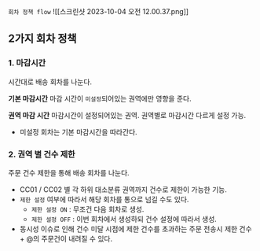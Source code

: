 `회차 정책 flow`
![[스크린샷 2023-10-04 오전 12.00.37.png]]
## 2가지 회차 정책

### 1. 마감시간
시간대로 배송 회차를 나눈다.

**기본 마감시간**
마감 시간이 `미설정`되어있는 권역에만 영향을 준다.

**권역 마감 시간**
마감시간이 설정되어있는 권역. 권역별로 마감시간 다르게 설정 가능.
- 미설정 회차는 기본 마감시간을 따라간다.

### 2. 권역 별 건수 제한
주문 건수 제한을 통해 배송 회차를 나눈다.

- CC01 / CC02 별 각 하위 대소분류 권역까지 건수로 제한이 가능한 기능.
- `제한 설정` 여부에 따라서 해당 회차를 통으로 넘길 수도 있다.
	- `제한 설정 ON` : 무조건 다음 회차로 생성.
	- `제한 설정 OFF` : 이번 회차에서 생성하되 건수 설정에 따라서 생성.
- 동시성 이슈로 인해 건수 미달 시점에 제한 건수를 초과하는 주문 전송시 제한 건수 + @의 주문건이 내려질 수 있다.
